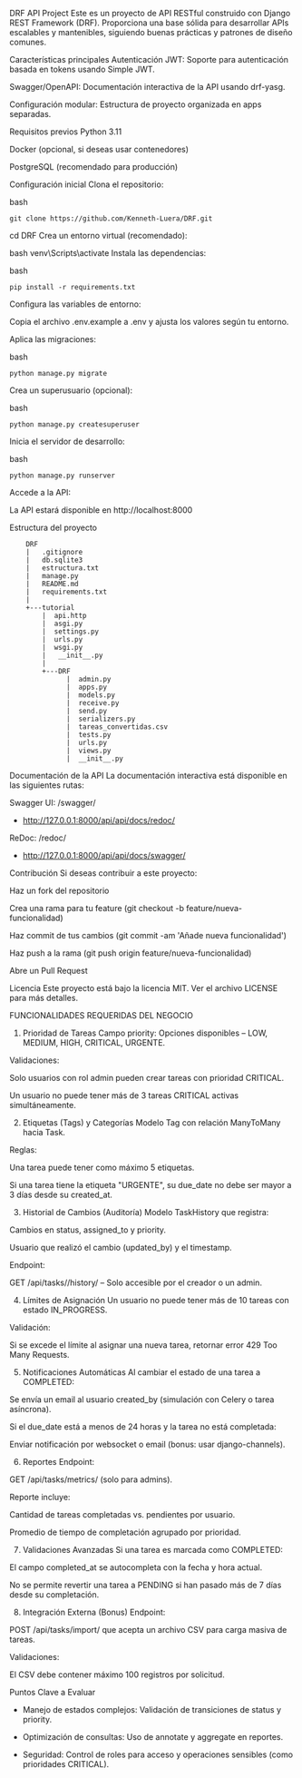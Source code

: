 DRF API Project
Este es un proyecto de API RESTful construido con Django REST Framework (DRF). Proporciona una base sólida para desarrollar APIs escalables y mantenibles, siguiendo buenas prácticas y patrones de diseño comunes.

Características principales
Autenticación JWT: Soporte para autenticación basada en tokens usando Simple JWT.

Swagger/OpenAPI: Documentación interactiva de la API usando drf-yasg.

Configuración modular: Estructura de proyecto organizada en apps separadas.


Requisitos previos 
Python 3.11

Docker (opcional, si deseas usar contenedores)

PostgreSQL (recomendado para producción)

Configuración inicial
Clona el repositorio:

bash

    git clone https://github.com/Kenneth-Luera/DRF.git
cd DRF
Crea un entorno virtual (recomendado):

bash
venv\Scripts\activate
Instala las dependencias:

bash

    pip install -r requirements.txt
    
Configura las variables de entorno:

Copia el archivo .env.example a .env y ajusta los valores según tu entorno.

Aplica las migraciones:

bash

    python manage.py migrate
Crea un superusuario (opcional):

bash

    python manage.py createsuperuser
Inicia el servidor de desarrollo:

bash

    python manage.py runserver


Accede a la API:

La API estará disponible en http://localhost:8000

Estructura del proyecto

        DRF
        |   .gitignore
        |   db.sqlite3
        |   estructura.txt
        |   manage.py
        |   README.md
        |   requirements.txt
        |
        +---tutorial
            |  api.http
            |  asgi.py
            |  settings.py
            |  urls.py
            |  wsgi.py
            |   __init__.py
            |  
            +---DRF
                  |  admin.py
                  |  apps.py
                  |  models.py
                  |  receive.py
                  |  send.py
                  |  serializers.py
                  |  tareas_convertidas.csv
                  |  tests.py
                  |  urls.py
                  |  views.py
                  |  __init__.py
                  
Documentación de la API
La documentación interactiva está disponible en las siguientes rutas:

Swagger UI: /swagger/

-  http://127.0.0.1:8000/api/api/docs/redoc/

ReDoc: /redoc/

-  http://127.0.0.1:8000/api/api/docs/swagger/


Contribución
Si deseas contribuir a este proyecto:

Haz un fork del repositorio

Crea una rama para tu feature (git checkout -b feature/nueva-funcionalidad)

Haz commit de tus cambios (git commit -am 'Añade nueva funcionalidad')

Haz push a la rama (git push origin feature/nueva-funcionalidad)

Abre un Pull Request

Licencia
Este proyecto está bajo la licencia MIT. Ver el archivo LICENSE para más detalles.

FUNCIONALIDADES REQUERIDAS DEL NEGOCIO


1. Prioridad de Tareas
Campo priority: Opciones disponibles – LOW, MEDIUM, HIGH, CRITICAL, URGENTE.

Validaciones:

Solo usuarios con rol admin pueden crear tareas con prioridad CRITICAL.

Un usuario no puede tener más de 3 tareas CRITICAL activas simultáneamente.


2. Etiquetas (Tags) y Categorías
Modelo Tag con relación ManyToMany hacia Task.

Reglas:

Una tarea puede tener como máximo 5 etiquetas.

Si una tarea tiene la etiqueta "URGENTE", su due_date no debe ser mayor a 3 días desde su created_at.


3. Historial de Cambios (Auditoría)
Modelo TaskHistory que registra:

Cambios en status, assigned_to y priority.

Usuario que realizó el cambio (updated_by) y el timestamp.

Endpoint:

GET /api/tasks/<id>/history/ – Solo accesible por el creador o un admin.


4. Límites de Asignación
Un usuario no puede tener más de 10 tareas con estado IN_PROGRESS.

Validación:

Si se excede el límite al asignar una nueva tarea, retornar error 429 Too Many Requests.


5. Notificaciones Automáticas
Al cambiar el estado de una tarea a COMPLETED:

Se envía un email al usuario created_by (simulación con Celery o tarea asíncrona).

Si el due_date está a menos de 24 horas y la tarea no está completada:

Enviar notificación por websocket o email (bonus: usar django-channels).

6. Reportes
Endpoint:

GET /api/tasks/metrics/ (solo para admins).

Reporte incluye:

Cantidad de tareas completadas vs. pendientes por usuario.

Promedio de tiempo de completación agrupado por prioridad.

7. Validaciones Avanzadas
Si una tarea es marcada como COMPLETED:

El campo completed_at se autocompleta con la fecha y hora actual.

No se permite revertir una tarea a PENDING si han pasado más de 7 días desde su completación.


8. Integración Externa (Bonus)
Endpoint:

POST /api/tasks/import/ que acepta un archivo CSV para carga masiva de tareas.

Validaciones:

El CSV debe contener máximo 100 registros por solicitud.


Puntos Clave a Evaluar

- Manejo de estados complejos: Validación de transiciones de status y priority.

- Optimización de consultas: Uso de annotate y aggregate en reportes.

- Seguridad: Control de roles para acceso y operaciones sensibles (como prioridades CRITICAL).
